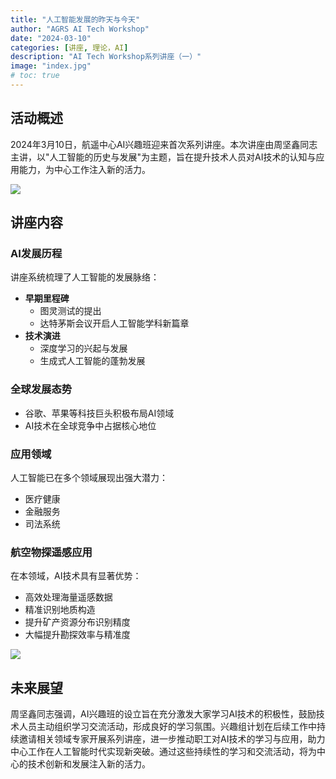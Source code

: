 ```yaml
---
title: "人工智能发展的昨天与今天"
author: "AGRS AI Tech Workshop"
date: "2024-03-10"
categories: [讲座, 理论，AI]
description: "AI Tech Workshop系列讲座（一）"
image: "index.jpg"
# toc: true
---
```



## 活动概述

2024年3月10日，航遥中心AI兴趣班迎来首次系列讲座。本次讲座由周坚鑫同志主讲，以"人工智能的历史与发展"为主题，旨在提升技术人员对AI技术的认知与应用能力，为中心工作注入新的活力。

![](https://dunazo.oss-cn-beijing.aliyuncs.com/blog/1.jpg)

## 讲座内容

### AI发展历程

讲座系统梳理了人工智能的发展脉络：

- **早期里程碑**
  - 图灵测试的提出
  - 达特茅斯会议开启人工智能学科新篇章
- **技术演进**
  - 深度学习的兴起与发展
  - 生成式人工智能的蓬勃发展

### 全球发展态势

- 谷歌、苹果等科技巨头积极布局AI领域
- AI技术在全球竞争中占据核心地位

### 应用领域

人工智能已在多个领域展现出强大潜力：
- 医疗健康
- 金融服务
- 司法系统

### 航空物探遥感应用

在本领域，AI技术具有显著优势：
- 高效处理海量遥感数据
- 精准识别地质构造
- 提升矿产资源分布识别精度
- 大幅提升勘探效率与精准度

![](https://dunazo.oss-cn-beijing.aliyuncs.com/blog/2.jpg)

## 未来展望

周坚鑫同志强调，AI兴趣班的设立旨在充分激发大家学习AI技术的积极性，鼓励技术人员主动组织学习交流活动，形成良好的学习氛围。兴趣组计划在后续工作中持续邀请相关领域专家开展系列讲座，进一步推动职工对AI技术的学习与应用，助力中心工作在人工智能时代实现新突破。通过这些持续性的学习和交流活动，将为中心的技术创新和发展注入新的活力。

